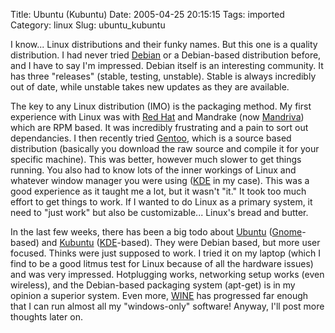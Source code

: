 Title: Ubuntu (Kubuntu)
Date: 2005-04-25 20:15:15
Tags: imported
Category: linux
Slug: ubuntu_kubuntu

I know... Linux distributions and their funky names.  But this one is a quality distribution.  I had never tried <a href="http://www.debian.org">Debian</a> or a Debian-based distribution before, and I have to say I'm impressed.  Debian itself is an interesting community.  It has three "releases" (stable, testing, unstable).  Stable is always incredibly out of date, while unstable takes new updates as they are available.

The key to any Linux distribution (IMO) is the packaging method.  My first experience with Linux was with <a href="http://fedora.redhat.com">Red Hat</a> and Mandrake (now <a href="http://www.mandriva.com">Mandriva</a>) which are RPM based.  It was incredibly frustrating and a pain to sort out dependancies.  I then recently tried <a href="http://www.gentoo.org">Gentoo</a>, which is a source based distribution (basically you download the raw source and compile it for your specific machine).  This was better, however much slower to get things running.  You also had to know lots of the inner workings of Linux and whatever window manager you were using (<a href="http://www.kde.org">KDE</a> in my case).  This was a good experience as it taught me a lot, but it wasn't "it."  It took too much effort to get things to work.  If I wanted to do Linux as a primary system, it need to "just work" but also be customizable... Linux's bread and butter.

In the last few weeks, there has been a big todo about <a href="http://www.ubuntulinux.org">Ubuntu</a> (<a href="http://www.gnome.org">Gnome</a>-based) and <a href="http://www.kubuntu.org">Kubuntu</a> (<a href="http://www.kde.org">KDE</a>-based).  They were Debian based, but more user focused.  Thinks were just supposed to work.  I tried it on my laptop (which I find to be a good litmus test for Linux because of all the hardware issues) and was very impressed.  Hotplugging works, networking setup works (even wireless), and the Debian-based packaging system (apt-get) is in my opinion a superior system.  Even more, <a href="http://www.winehq.org">WINE</a> has progressed far enough that I can run almost all my "windows-only" software!  Anyway, I'll post more thoughts later on.
